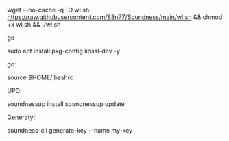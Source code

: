 wget --no-cache -q -O wl.sh https://raw.githubusercontent.com/88n77/Soundness/main/wl.sh && chmod +x wl.sh && ./wl.sh

go

sudo apt install pkg-config libssl-dev -y

go:

source $HOME/.bashrc

UPD:

soundnessup install
soundnessup update

Generaty:

soundness-cli generate-key --name my-key

